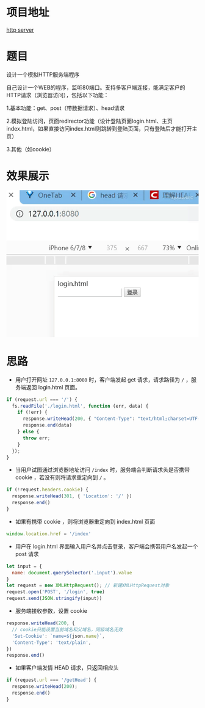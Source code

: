 # 项目地址

[http server]()

# 题目

设计一个模拟HTTP服务端程序

自己设计一个WEB的程序，监听80端口。支持多客户端连接，能满足客户的HTTP请求（浏览器访问），包括以下功能：

1.基本功能：get、post（带数据请求）、head请求

2.模拟登陆访问，页面redirector功能（设计登陆页面login.html、主页index.html，如果直接访问index.html则跳转到登陆页面，只有登陆后才能打开主页）

3.其他（如cookie）

# 效果展示

![1](img/1.gif)

# 思路

- 用户打开网址 `127.0.0.1:8080` 时，客户端发起 get 请求，请求路径为 `/` ，服务端返回 login.html 页面。

```js
if (request.url === '/') {
  fs.readFile('./login.html', function (err, data) {
    if (!err) {
      response.writeHead(200, { "Content-Type": "text/html;charset=UTF-8" });
      response.end(data)
    } else {
      throw err;
    }
  });
}
```

- 当用户试图通过浏览器地址访问 `/index` 时，服务端会判断请求头是否携带 cookie ，若没有则将请求重定向到 `/` 。

```js
if (!request.headers.cookie) {
  response.writeHead(301, { 'Location': '/' })
  response.end()
}
```

- 如果有携带 cookie ，则将浏览器重定向到 index.html 页面

```js
window.location.href = '/index'
```


- 用户在 login.html 界面输入用户名并点击登录，客户端会携带用户名发起一个 post 请求

```js
let input = {
  name: document.querySelector('.input').value
}
let request = new XMLHttpRequest(); // 新建XMLHttpRequest对象
request.open('POST', '/login', true)
request.send(JSON.stringify(input))
```

- 服务端接收参数，设置 cookie

```js
response.writeHead(200, {
  // cookie只能设置当前域名和父域名，同级域名无效
  'Set-Cookie': `name=${json.name}`,
  'Content-Type': 'text/plain',
})
response.end()
```

- 如果客户端发情 HEAD 请求，只返回相应头

```js
if (request.url === '/getHead') {
  response.writeHead(200);
  response.end()
}
```